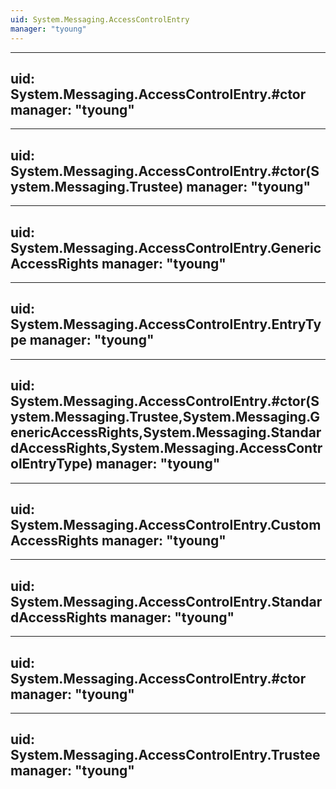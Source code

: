 ```yaml
---
uid: System.Messaging.AccessControlEntry
manager: "tyoung"
---
```


---
uid: System.Messaging.AccessControlEntry.#ctor
manager: "tyoung"
---

---
uid: System.Messaging.AccessControlEntry.#ctor(System.Messaging.Trustee)
manager: "tyoung"
---

---
uid: System.Messaging.AccessControlEntry.GenericAccessRights
manager: "tyoung"
---

---
uid: System.Messaging.AccessControlEntry.EntryType
manager: "tyoung"
---

---
uid: System.Messaging.AccessControlEntry.#ctor(System.Messaging.Trustee,System.Messaging.GenericAccessRights,System.Messaging.StandardAccessRights,System.Messaging.AccessControlEntryType)
manager: "tyoung"
---

---
uid: System.Messaging.AccessControlEntry.CustomAccessRights
manager: "tyoung"
---

---
uid: System.Messaging.AccessControlEntry.StandardAccessRights
manager: "tyoung"
---

---
uid: System.Messaging.AccessControlEntry.#ctor
manager: "tyoung"
---

---
uid: System.Messaging.AccessControlEntry.Trustee
manager: "tyoung"
---
